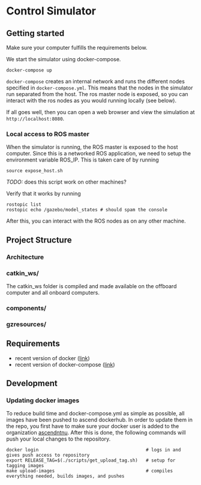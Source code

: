 # Control Simulator


## Getting started
Make sure your computer fulfills the requirements below. 

We start the simulator using docker-compose.
```
docker-compose up
```
`docker-compose` creates an internal network and runs the different nodes specified in `docker-compose.yml`. This means that the nodes in the simulator run separated from the host. The ros master node is exposed, so you can interact with the ros nodes as you would running locally (see below). 

If all goes well, then you can open a web browser and view the simulation at `http://localhost:8080`. 

### Local access to ROS master
When the simulator is running, the ROS master is exposed to the host computer. Since this is a networked ROS application, we need to setup the environment variable ROS_IP.
This is taken care of by running
```
source expose_host.sh 
```
*TODO:* does this script work on other machines?

Verify that it works by running
```
rostopic list
rostopic echo /gazebo/model_states # should spam the console
```
After this, you can interact with the ROS nodes as on any other machine.

## Project Structure

### Architecture

### catkin_ws/
The catkin_ws folder is compiled and made available on the offboard computer and all onboard computers. 

### components/

### gzresources/

## Requirements
- recent version of docker ([link](https://docs.docker.com/install/linux/docker-ce/ubuntu/))
- recent version of docker-compose ([link](https://docs.docker.com/compose/install/))

## Development

### Updating docker images
To reduce build time and docker-compose.yml as simple as possible, all images have been pushed to ascend dockerhub. In order to update them in the repo, you first have to make sure your docker user is added to the organization [ascendntnu](https://hub.docker.com/u/ascendntnu/). After this is done, the following commands will push your local changes to the repository. 
```
docker login                                        # logs in and gives push access to repository
export RELEASE_TAG=$(./scripts/get_upload_tag.sh)   # setup for tagging images
make upload-images                                  # compiles everything needed, builds images, and pushes
```
